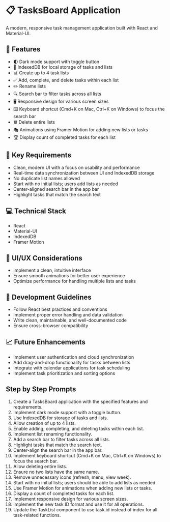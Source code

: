 # 📋 TasksBoard Application

A modern, responsive task management application built with React and Material-UI.

## 🌟 Features

- 🌓 Dark mode support with toggle button
- 💾 IndexedDB for local storage of tasks and lists
- 📊 Create up to 4 task lists
- ✅ Add, complete, and delete tasks within each list
- ✏️ Rename lists
- 🔍 Search bar to filter tasks across all lists
- 🖥️ Responsive design for various screen sizes
- ⌨️ Keyboard shortcut (Cmd+K on Mac, Ctrl+K on Windows) to focus the search bar
- 🗑️ Delete entire lists
- 🎭 Animations using Framer Motion for adding new lists or tasks
- 🏆 Display count of completed tasks for each list

## 🚀 Key Requirements

- Clean, modern UI with a focus on usability and performance
- Real-time data synchronization between UI and IndexedDB storage
- No duplicate list names allowed
- Start with no initial lists; users add lists as needed
- Center-aligned search bar in the app bar
- Highlight tasks that match the search text

## 💻 Technical Stack

- React
- Material-UI
- IndexedDB
- Framer Motion

## 🎨 UI/UX Considerations

- Implement a clean, intuitive interface
- Ensure smooth animations for better user experience
- Optimize performance for handling multiple lists and tasks

## 🔧 Development Guidelines

- Follow React best practices and conventions
- Implement proper error handling and data validation
- Write clean, maintainable, and well-documented code
- Ensure cross-browser compatibility

## 📈 Future Enhancements

- Implement user authentication and cloud synchronization
- Add drag-and-drop functionality for tasks between lists
- Integrate with calendar applications for task scheduling
- Implement task prioritization and sorting options

## Step by Step Prompts

1. Create a TasksBoard application with the specified features and requirements.
2. Implement dark mode support with a toggle button.
3. Use IndexedDB for storage of tasks and lists.
4. Allow creation of up to 4 lists.
5. Enable adding, completing, and deleting tasks within each list.
6. Implement list renaming functionality.
7. Add a search bar to filter tasks across all lists.
8. Highlight tasks that match the search text.
9. Center-align the search bar in the app bar.
10. Implement keyboard shortcut (Cmd+K on Mac, Ctrl+K on Windows) to focus the search bar.
11. Allow deleting entire lists.
12. Ensure no two lists have the same name.
13. Remove unnecessary icons (refresh, menu, view week).
14. Start with no initial lists; users should be able to add lists as needed.
15. Use Framer Motion for animations when adding new lists or tasks.
16. Display a count of completed tasks for each list.
17. Implement responsive design for various screen sizes.
18. Implement the new task ID format and use it for all operations.
19. Update the TaskList component to use task.id instead of index for all task-related functions.
